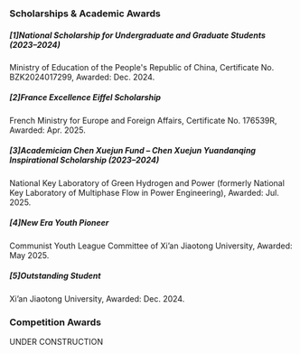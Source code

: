 ### Scholarships & Academic Awards


##### \[1\]National Scholarship for Undergraduate and Graduate Students (2023–2024)
Ministry of Education of the People's Republic of China, Certificate No. BZK2024017299, Awarded: Dec. 2024.
##### \[2\]France Excellence Eiffel Scholarship
French Ministry for Europe and Foreign Affairs, Certificate No. 176539R, Awarded: Apr. 2025.
##### \[3\]Academician Chen Xuejun Fund – Chen Xuejun Yuandanqing Inspirational Scholarship (2023–2024)
National Key Laboratory of Green Hydrogen and Power (formerly National Key Laboratory of Multiphase Flow in Power Engineering), Awarded: Jul. 2025.
##### \[4\]New Era Youth Pioneer
Communist Youth League Committee of Xi’an Jiaotong University, Awarded: May 2025.
##### \[5\]Outstanding Student
Xi’an Jiaotong University, Awarded: Dec. 2024.


### Competition Awards
UNDER CONSTRUCTION
